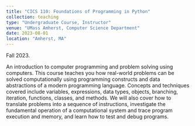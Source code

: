```yaml
---
title: "CICS 110: Foundations of Programming in Python"
collection: teaching
type: "Undergraduate Course, Instructor"
venue: "UMass Amherst, Computer Science Department"
date: 2023-08-01
location: "Amherst, MA"
---
```


Fall 2023.

An introduction to computer programming and problem solving using computers. This course teaches you how real-world problems can be solved computationally using programming constructs and data abstractions of a modern programming language. Concepts and techniques covered include variables, expressions, data types, objects, branching, iteration, functions, classes, and methods. We will also cover how to translate problems into a sequence of instructions, investigate the fundamental operation of a computational system and trace program execution and memory, and learn how to test and debug programs. 
